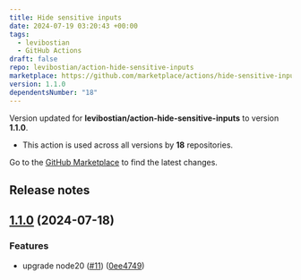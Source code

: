 ```yaml
---
title: Hide sensitive inputs
date: 2024-07-19 03:20:43 +00:00
tags:
  - levibostian
  - GitHub Actions
draft: false
repo: levibostian/action-hide-sensitive-inputs
marketplace: https://github.com/marketplace/actions/hide-sensitive-inputs
version: 1.1.0
dependentsNumber: "18"
---
```



Version updated for **levibostian/action-hide-sensitive-inputs** to version **1.1.0**.
- This action is used across all versions by **18** repositories.

Go to the [GitHub Marketplace](https://github.com/marketplace/actions/hide-sensitive-inputs) to find the latest changes.

## Release notes

## [1.1.0](https://github.com/levibostian/action-hide-sensitive-inputs/compare/1.0.0...1.1.0) (2024-07-18)

### Features

* upgrade node20 ([#11](https://github.com/levibostian/action-hide-sensitive-inputs/issues/11)) ([0ee4749](https://github.com/levibostian/action-hide-sensitive-inputs/commit/0ee4749c84f67b2fa6ae14f4a86d43ad39a52d5f))

